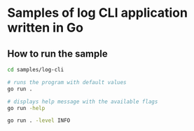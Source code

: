 # Samples of log CLI application written in Go

## How to run the sample

```bash
cd samples/log-cli

# runs the program with default values
go run .

# displays help message with the available flags
go run -help

go run . -level INFO
```
